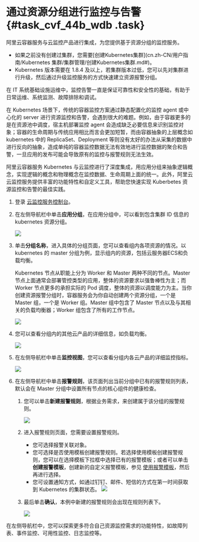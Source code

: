 # 通过资源分组进行监控与告警 {#task_cvf_44b_wdb .task}

阿里云容器服务与云监控产品进行集成，为您提供基于资源分组的监控服务。

-   如果之前没有创建过集群，您需要[创建Kubernetes集群](cn.zh-CN/用户指南/Kubernetes 集群/集群管理/创建Kubernetes集群.md#)。
-   Kubernetes 版本需要在 1.8.4 及以上，若集群版本过低，您可以先对集群进行升级，然后通过升级监控服务的方式快速建立资源报警分组。

在 IT 系统基础设施运维中，监控告警一直是保证可靠性和安全性的基础，有助于日常运维、系统监测、故障排除和调试。

在 Kubernetes 场景下，传统的容器监控方案通过静态配置化的监控 agent 或中心化的 server 进行资源监控和告警，会遇到很大的难题。例如，由于容器更多的是在资源池中调度，宿主机部署监控 agent 会造成缺乏必要信息来识别监控对象；容器的生命周期与传统应用相比而言会更加短暂，而由容器抽象的上层概念如 kubernetes 中的 ReplicaSet、Deployment 等则没有太好的办法从采集的数据中进行反向的抽象，造成单纯的容器监控数据无法有效地进行监控数据的聚合和告警，一旦应用的发布可能会导致原有的监控与报警规则无法生效。

阿里云容器服务 Kubernetes 与云监控进行了深度集成，用应用分组来抽象逻辑概念，实现逻辑的概念和物理概念在监控数据、生命周期上面的统一。此外，阿里云云监控服务提供丰富的功能特性和自定义工具，帮助您快速实现 Kuberbetes 资源监控和告警的最佳实践。

1.  登录 [云监控服务控制台](https://cloudmonitor.console.aliyun.com/)。 
2.  在左侧导航栏中单击**应用分组**，在应用分组中，可以看到包含集群 ID 信息的 kubernetes 资源分组。 

    ![](http://static-aliyun-doc.oss-cn-hangzhou.aliyuncs.com/assets/img/15811/154821678710529_zh-CN.png)

3.  单击**分组名称**，进入具体的分组页面，您可以查看组内各项资源的情况。以 kubernetes 的 master 分组为例，显示组内的资源，包括云服务器ECS和负载均衡。 

    Kubernetes 节点从职能上分为 Worker 和 Master 两种不同的节点。Master 节点上面通常会部署管控类型的应用，整体的资源要求以强鲁棒性为主；而 Worker 节点更多的承担实际的 Pod 调度，整体的资源以调度能力为主。当你创建资源报警分组时，容器服务会为你自动创建两个资源分组，一个是 Master 组，一个是 Worker 组。Master 组中包含了 Master 节点以及与其相关的负载均衡器；Worker 组包含了所有的工作节点。

    ![](http://static-aliyun-doc.oss-cn-hangzhou.aliyuncs.com/assets/img/15811/154821678710530_zh-CN.png)

4.  您可以查看分组内的其他云产品的详细信息，如负载均衡。 

    ![](http://static-aliyun-doc.oss-cn-hangzhou.aliyuncs.com/assets/img/15811/154821678710531_zh-CN.png)

5.  在左侧导航栏中单击**监控视图**，您可以查看分组内各云产品的详细监控指标。 

    ![](http://static-aliyun-doc.oss-cn-hangzhou.aliyuncs.com/assets/img/15811/154821678810533_zh-CN.png)

6.  在左侧导航栏中单击**报警规则**，该页面列出当前分组中已有的报警规则列表，默认会在 Master 分组中设置所有节点的核心组件的健康检查。 
    1.  您可以单击**新建报警规则**，根据业务需求，来创建属于该分组的报警规则。

        ![](http://static-aliyun-doc.oss-cn-hangzhou.aliyuncs.com/assets/img/15811/154821678810534_zh-CN.png)

    2.  进入报警规则页面，您需要设置报警规则。

        -   您可选择报警关联对象。
        -   您可选择是否使用模板创建报警规则。若选择使用模板创建报警规则，您可以在选择模板下拉框中选择已有的报警模板；或者可以单击**创建报警模板**，创建新的自定义报警模板，参见 [使用报警模板](https://help.aliyun.com/document_detail/56225.html)，然后再进行选择。
        -   您可设置通知方式，如通过钉钉、邮件、短信的方式在第一时间获取到 Kubernetes 的集群状态。
        ![](http://static-aliyun-doc.oss-cn-hangzhou.aliyuncs.com/assets/img/15811/154821678810535_zh-CN.png)

    3.  最后单击**确认**，本例中新建的报警规则会出现在规则列表下。

        ![](http://static-aliyun-doc.oss-cn-hangzhou.aliyuncs.com/assets/img/15811/154821678810536_zh-CN.png)


在左侧导航栏中，您可以探索更多符合自己资源监控需求的功能特性，如故障列表、事件监控、可用性监控、日志监控等。

